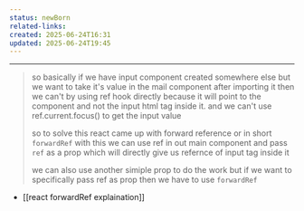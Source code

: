 ```yaml
---
status: newBorn
related-links: 
created: 2025-06-24T16:31
updated: 2025-06-24T19:45
---
```

---

> so basically if we have input component created somewhere else but we want to take it's value in the mail component after importing it then we can't by using ref hook directly because it will point to the component and not the input html tag inside it. and we can't use ref.current.focus() to get the input value
 > 
> so to solve this react came up with forward reference or in short `forwardRef` with this we can use ref in out main component and pass `ref` as a prop which will directly give us refernce of input tag inside it
> 
> we can also use another simiple prop to do the work but if we want to specifically pass ref as prop then we have to use `forwardRef`

 
- [[react forwardRef explaination]]


